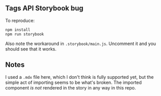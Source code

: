 ## Tags API Storybook bug

To reproduce:
```
npm install
npm run storybook
```

Also note the workaround in `.storybook/main.js`.
Uncomment it and you should see that it works.

## Notes

I used a `.mdx` file here, which I don't think is fully supported yet, but the simple act of importing seems to be what's broken. The imported component _is not_ rendered in the story in any way in this repo.